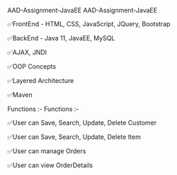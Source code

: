 AAD-Assignment-JavaEE	AAD-Assignment-JavaEE

✅FrontEnd - HTML, CSS, JavaScript, JQuery, Bootstrap	

✅BackEnd - Java 11, JavaEE, MySQL	

✅AJAX, JNDI

✅OOP Concepts	

✅Layered Architecture	

✅Maven	



Functions :-	Functions :-

✅User can Save, Search, Update, Delete Customer	

✅User can Save, Search, Update, Delete Item	

✅User can manage Orders	

✅User can view OrderDetails	

